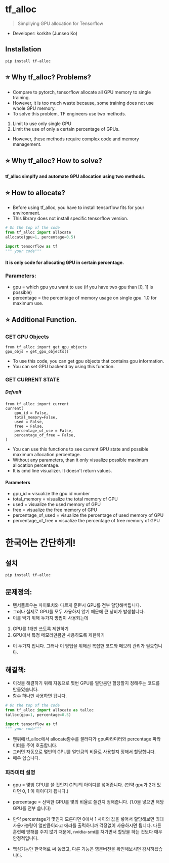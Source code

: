 # tf_alloc
> Simpliying GPU allocation for Tensorflow
* Developer: korkite (Junseo Ko)

## Installation  
    pip install tf-alloc


## ⭐️ Why tf_alloc? Problems?
* Compare to pytorch, tensorflow allocate all GPU memory to single training.
* However, it is too much waste because, some training does not use whole GPU memory.
* To solve this problem, TF engineers use two methods.

1. Limit to use only single GPU
2. Limit the use of only a certain percentage of GPUs.

* However, these methods require complex code and memory management.

## ⭐️ Why tf_alloc? How to solve?
#### tf_alloc simplfy and automate GPU allocation using two methods.

## ⭐️ How to allocate?
* Before using tf_alloc, you have to install tensorflow fits for your environment.
* This library does not install specific tensorflow version.

```python
# On the top of the code
from tf_alloc import allocate
allocate(gpu=1, percentage=0.5)

import tensorflow as tf
""" your code"""
```
#### It is only code for allocating GPU in certain percentage.

### Parameters:
* gpu = which gpu you want to use (if you have two gpu than [0, 1] is possible)
* percentage = the percentage of memory usage on single gpu. 1.0 for maximum use.


## ⭐️ Additional Function.
### GET GPU Objects
```python3
from tf_alloc import get_gpu_objects
gpu_objs = get_gpu_objects()
```

* To use this code, you can get gpu objects that contains gpu information.
* You can set GPU backend by using this function.

### GET CURRENT STATE
##### Defualt
```python3
from tf_alloc import current
current(
    gpu_id = False, 
    total_memory=False, 
    used = False, 
    free = False, 
    percentage_of_use = False,
    percentage_of_free = False,
)
```

* You can use this functions to see current GPU state and possible maximum allocation percentage.
* Without any parameters, than it only visualize possible maximum allocation percentage.
* It is cmd line visualizer. It doesn't return values.

#### Parameters
* gpu_id = visualize the gpu id number
* total_memory = visualize the total memory of GPU
* used = visualize the used memory of GPU
* free = visualize the free memory of GPU
* percentage_of_used = visualize the percentage of used memory of GPU
* percentage_of_free = visualize the percentage of free memory of GPU


# 한국어는 간단하게!
## 설치
    pip install tf-alloc

## 문제정의:
* 텐서플로우는 파이토치와 다르게 훈련시 GPU를 전부 할당해버립니다.
* 그러나 실제로 GPU를 모두 사용하지 않기 때문에 큰 낭비가 발생합니다.
* 이를 막기 위해 두가지 방법이 사용되는데
1. GPU를 1개만 쓰도록 제한하기
2. GPU에서 특정 메모리만큼만 사용하도록 제한하기

* 이 두가지 입니다. 그러나 이 방법을 위해선 복잡한 코드와 메모리 관리가 필요합니다.

## 해결책:
* 이것을 해결하기 위해 자동으로 몇번 GPU를 얼만큼만 할당할지 정해주는 코드를 만들었습니다.
* 함수 하나만 사용하면 됩니다.
```python
# On the top of the code
from tf_alloc import allocate as talloc
talloc(gpu=1, percentage=0.5)

import tensorflow as tf
""" your code"""
```
* 맨위에 tf_alloc에서 allocate함수를 불러다가 gpu파라미터와 percentage 파라미터를 주어 호출합니다.
* 그러면 자동으로 몇번의 GPU를 얼만큼의 비율로 사용할지 정해서 할당합니다.
* 매우 쉽습니다.

### 파라미터 설명
* gpu = 몇범 GPU를 쓸 것인지 GPU의 아이디를 넣어줍니다. (만약 gpu가 2개 있다면 0, 1 이 아이디가 됩니다.)
* percentage = 선택한 GPU를 몇의 비율로 쓸건지 정해줍니다. (1.0을 넣으면 해당 GPU를 전부 씁니다)

* 만약 percentage가 몇인지 모른다면 0에서 1 사이의 값을 넣어서 할당해보면 최대 사용가능량이 얼만큼이라고 에러를 출력하니까 걱정없이 사용하시면 됩니다. 다른 훈련에 방해를 주지 않기 때문에, nvidia-smi를 쳐가면서 할당을 하는 것보다 매우 안정적입니다.

* 핵심기능만 한국어로 써 놓았고, 다른 기능은 영문버전을 확인해보시면 감사하겠습니다.
